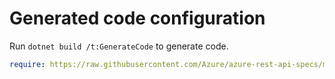 # Generated code configuration

Run `dotnet build /t:GenerateCode` to generate code.

``` yaml
require: https://raw.githubusercontent.com/Azure/azure-rest-api-specs/main/specification/quantum/data-plane/readme.md
```

